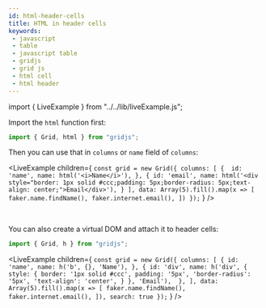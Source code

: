 ```yaml
---
id: html-header-cells
title: HTML in header cells 
keywords:
 - javascript
 - table
 - javascript table
 - gridjs
 - grid js
 - html cell
 - html header
---
```


import { LiveExample } from "../../lib/liveExample.js";

Import the `html` function first:

```js
import { Grid, html } from "gridjs";
```

Then you can use that in `columns` or `name` field of `columns`:

<LiveExample children={
`
const grid = new Grid({
  columns: [
      { 
        id: 'name',
        name: html('<i>Name</i>'),
      },
      {
        id: 'email',
        name: html('<div style="border: 1px solid #ccc;padding: 5px;border-radius: 5px;text-align: center;">Email</div>'),
      }
   ],
  data: Array(5).fill().map(x => [
    faker.name.findName(),
    faker.internet.email(),
  ])
});
`
} />

<br/>

You can also create a virtual DOM and attach it to header cells:

```js
import { Grid, h } from "gridjs";
```

<LiveExample children={
`
const grid = new Grid({
  columns: [
    {
      id: 'name',
      name: h('b', {}, 'Name'),
    },
    {
      id: 'div',
      name: h('div', {
        style: {
          border: '1px solid #ccc',
          padding: '5px',
          'border-radius': '5px',
          'text-align': 'center',
        }
      }, 'Email'), 
    },
  ],
  data: Array(5).fill().map(x => [
    faker.name.findName(),
    faker.internet.email(),
  ]),
  search: true
});
`
} />
